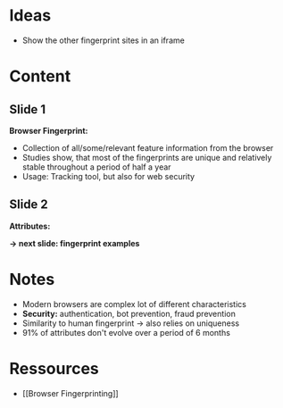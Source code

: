 # Ideas

- Show the other fingerprint sites in an iframe

# Content

## Slide 1

**Browser Fingerprint:**
- Collection of all/some/relevant feature information from the browser
- Studies show, that most of the fingerprints are unique and relatively stable throughout a period of half a year
- Usage: Tracking tool, but also for web security

## Slide 2

**Attributes:**

**-> next slide: fingerprint examples**

# Notes

- Modern browsers are complex lot of different characteristics
- **Security:** authentication, bot prevention, fraud prevention
- Similarity to human fingerprint -> also relies on uniqueness
- 91% of attributes don't evolve over a period of 6 months


# Ressources

- [[Browser Fingerprinting]]
